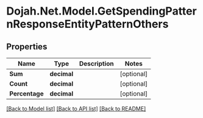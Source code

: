 # Dojah.Net.Model.GetSpendingPatternResponseEntityPatternOthers

## Properties

Name | Type | Description | Notes
------------ | ------------- | ------------- | -------------
**Sum** | **decimal** |  | [optional] 
**Count** | **decimal** |  | [optional] 
**Percentage** | **decimal** |  | [optional] 

[[Back to Model list]](../README.md#documentation-for-models) [[Back to API list]](../README.md#documentation-for-api-endpoints) [[Back to README]](../README.md)

